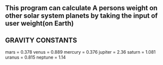 ## This program can calculate A persons weight on other solar system planets by taking the input of user weight(on Earth)

## GRAVITY CONSTANTS

mars = 0.378
venus = 0.889
mercury = 0.376
jupiter = 2.36
saturn = 1.081
uranus = 0.815
neptune = 1.14
